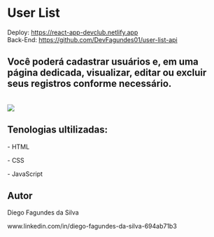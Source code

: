 # User List

Deploy: https://react-app-devclub.netlify.app <br> Back-End: https://github.com/DevFagundes01/user-list-api
<br>
<h2>Você poderá cadastrar usuários e, em uma página dedicada, visualizar, editar ou excluir seus registros conforme necessário.</h2>
<br>
<img src=https://github.com/dfagundes2001/my-react-app/blob/master/src/assets/Captura%20de%20tela%202024-09-16%20205959.png/>
<h2>Tenologias ultilizadas:</h2>
<p>- HTML<p>
<p>- CSS</p>
<p>- JavaScript</p>
<h2> Autor </h2>
<p>Diego Fagundes da Silva</p>
www.linkedin.com/in/diego-fagundes-da-silva-694ab71b3
